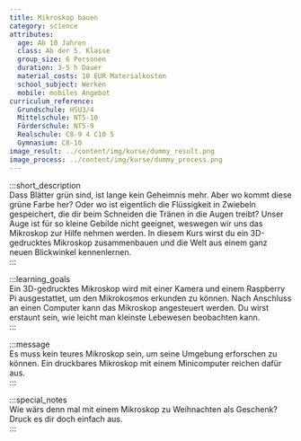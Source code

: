 ```yaml
---
title: Mikroskop bauen
category: science
attributes:
  age: Ab 10 Jahren
  class: Ab der 5. Klasse
  group_size: 6 Personen
  duration: 3-5 h Dauer
  material_costs: 10 EUR Materialkosten
  school_subject: Werken
  mobile: mobiles Angebot
curriculum_reference:
  Grundschule: HSU3/4  
  Mittelschule: NT5-10
  Förderschule: NT5-9    
  Realschule: C8-9 4 C10 5
  Gymnasium: C8-10
image_result: ../content/img/kurse/dummy_result.png
image_process: ../content/img/kurse/dummy_process.png
---
```

:::short_description  
Dass Blätter grün sind, ist lange kein Geheimnis mehr. Aber wo kommt diese grüne Farbe her? Oder wo ist eigentlich die Flüssigkeit in Zwiebeln gespeichert, die dir beim Schneiden die Tränen in die Augen treibt? Unser Auge ist für so kleine Gebilde nicht geeignet, weswegen wir uns das Mikroskop zur Hilfe nehmen werden. In diesem Kurs wirst du ein 3D-gedrucktes Mikroskop zusammenbauen und die Welt aus einem ganz neuen Blickwinkel kennenlernen.      
:::

:::learning_goals  
Ein 3D-gedrucktes Mikroskop wird mit einer Kamera und einem Raspberry Pi ausgestattet, um den Mikrokosmos erkunden zu können. Nach Anschluss an einen Computer kann das Mikroskop angesteuert werden. Du wirst erstaunt sein, wie leicht man kleinste Lebewesen beobachten kann.             
:::

:::message  
Es muss kein teures Mikroskop sein, um seine Umgebung erforschen zu können. Ein druckbares Mikroskop mit einem Minicomputer reichen dafür aus.    
:::  

:::special_notes  
Wie wärs denn mal mit einem Mikroskop zu Weihnachten als Geschenk? Druck es dir doch einfach aus.     
:::
